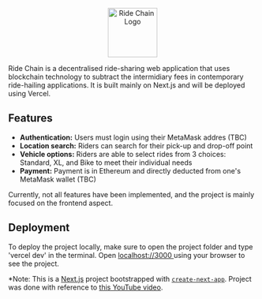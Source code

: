 <p align ="center"><img src = "https://github.com/robinsjules/uber-clone-blockchain/assets/111500254/a7bdbbb9-3169-4803-9711-c3a929e28b3e" alt = "Ride Chain Logo" width = 100 height = 100></p>

Ride Chain is a decentralised ride-sharing web application that uses blockchain technology to subtract the intermidiary fees in contemporary ride-hailing applications. It is built mainly on Next.js and will be deployed using Vercel.

## Features
- <b>Authentication:</b> Users must login using their MetaMask addres (TBC)
- <b>Location search:</b> Riders can search for their pick-up and drop-off point
- <b>Vehicle options:</b> Riders are able to select rides from 3 choices: Standard, XL, and Bike to meet their individual needs
- <b>Payment:</b> Payment is in Ethereum and directly deducted from one's MetaMask wallet (TBC)

Currently, not all features have been implemented, and the project is mainly focused on the frontend aspect.

## Deployment
To deploy the project locally, make sure to open the project folder and type 'vercel dev' in the terminal. Open [localhost://3000 ](http://localhost:3000) using your browser to see the project.

*Note: This is a [Next.js](https://nextjs.org/) project bootstrapped with [`create-next-app`](https://github.com/vercel/next.js/tree/canary/packages/create-next-app). Project was done with reference to [this YouTube video](https://www.youtube.com/watch?v=w6N4JxqsOFA&t=258s).
